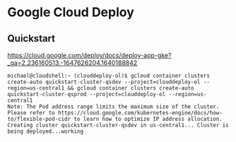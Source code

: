 # Google Cloud Deploy

## Quickstart

https://cloud.google.com/deploy/docs/deploy-app-gke?_ga=2.236160513.-1647626204.1640188842

```
michael@cloudshell:~ (clouddeploy-ol)$ gcloud container clusters create-auto quickstart-cluster-qsdev --project=clouddeploy-ol --region=us-central1 && gcloud container clusters create-auto quickstart-cluster-qsprod --project=clouddeploy-ol --region=us-central1
Note: The Pod address range limits the maximum size of the cluster. Please refer to https://cloud.google.com/kubernetes-engine/docs/how-to/flexible-pod-cidr to learn how to optimize IP address allocation.
Creating cluster quickstart-cluster-qsdev in us-central1... Cluster is being deployed...working   
```

